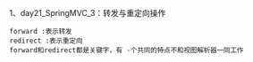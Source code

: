 1、day21_SpringMVC_3：转发与重定向操作

    forward :表示转发
    redirect :表示重定向
    forward和redirect都是关键字，有 -个共同的特点不和视图解析器一同工作